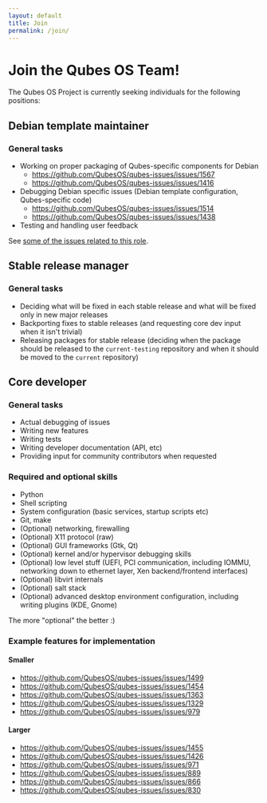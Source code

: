 ```yaml
---
layout: default
title: Join
permalink: /join/
---
```


Join the Qubes OS Team!
=======================

The Qubes OS Project is currently seeking individuals for the following
positions:

Debian template maintainer
--------------------------

### General tasks ###

 * Working on proper packaging of Qubes-specific components for Debian
   * https://github.com/QubesOS/qubes-issues/issues/1567
   * https://github.com/QubesOS/qubes-issues/issues/1416
 * Debugging Debian specific issues (Debian template configuration,
   Qubes-specific code)
   * https://github.com/QubesOS/qubes-issues/issues/1514
   * https://github.com/QubesOS/qubes-issues/issues/1438
 * Testing and handling user feedback

See [some of the issues related to this role](https://github.com/QubesOS/qubes-issues/issues?q=is%3Aopen+is%3Aissue+label%3A%22C%3A+Debian%22).

Stable release manager
----------------------

### General tasks ###

 * Deciding what will be fixed in each stable release and what will be fixed
   only in new major releases
 * Backporting fixes to stable releases (and requesting core dev input when it
   isn't trivial)
 * Releasing packages for stable release (deciding when the package should be
   released to the `current-testing` repository and when it should be moved to
   the `current` repository)

Core developer
--------------

### General tasks ###

 * Actual debugging of issues
 * Writing new features
 * Writing tests
 * Writing developer documentation (API, etc)
 * Providing input for community contributors when requested

### Required and optional skills ###

 * Python
 * Shell scripting
 * System configuration (basic services, startup scripts etc)
 * Git, make
 * (Optional) networking, firewalling
 * (Optional) X11 protocol (raw)
 * (Optional) GUI frameworks (Gtk, Qt)
 * (Optional) kernel and/or hypervisor debugging skills
 * (Optional) low level stuff (UEFI, PCI communication,
   including IOMMU, networking down to ethernet layer, Xen
   backend/frontend interfaces)
 * (Optional) libvirt internals
 * (Optional) salt stack
 * (Optional) advanced desktop environment configuration, including
   writing plugins (KDE, Gnome)

The more "optional" the better :)

### Example features for implementation ###

#### Smaller ####

 * https://github.com/QubesOS/qubes-issues/issues/1499
 * https://github.com/QubesOS/qubes-issues/issues/1454
 * https://github.com/QubesOS/qubes-issues/issues/1363
 * https://github.com/QubesOS/qubes-issues/issues/1329
 * https://github.com/QubesOS/qubes-issues/issues/979

#### Larger ####

 * https://github.com/QubesOS/qubes-issues/issues/1455
 * https://github.com/QubesOS/qubes-issues/issues/1426
 * https://github.com/QubesOS/qubes-issues/issues/971
 * https://github.com/QubesOS/qubes-issues/issues/889
 * https://github.com/QubesOS/qubes-issues/issues/866
 * https://github.com/QubesOS/qubes-issues/issues/830





